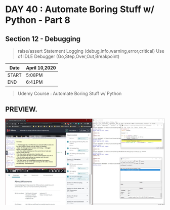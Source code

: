 # DAY 40 : Automate Boring Stuff w/ Python - Part 8

## Section 12 - Debugging
> raise/assert Statement
> Logging (debug,info,warning,error,critical)
> Use of IDLE Debugger (Go,Step,Over,Out,Breakpoint)


| Date | April 10,2020 |
| ------ | ------ |
| START |5:08PM |
| END | 6:41PM |


> Udemy Course : Automate Boring Stuff w/ Python

## PREVIEW.
![Preview](Untitled.jpg)
